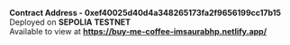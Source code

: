 **Contract Address - 0xef40025d40d4a348265173fa2f9656199cc17b15**  
Deployed on **SEPOLIA TESTNET**   
Available to view at **https://buy-me-coffee-imsaurabhp.netlify.app/** 
